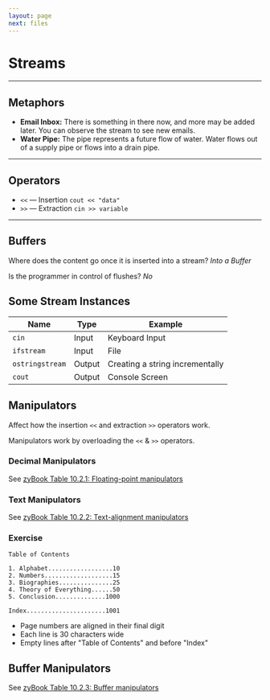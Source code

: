 ```yaml
---
layout: page
next: files
---
```


# Streams

---

## Metaphors

- **Email Inbox:** There is something in there now, and more may be added later. You can observe the stream to see new emails.
- **Water Pipe:** The pipe represents a future flow of water. Water flows out of a supply pipe or flows into a drain pipe.

---

## Operators

- `<<` — Insertion `cout << "data"`
- `>>` — Extraction `cin >> variable`

---

## Buffers

Where does the content go once it is inserted into a stream? _Into a Buffer_

Is the programmer in control of flushes? _No_

## Some Stream Instances

| Name            | Type   | Example                         |
| --------------- | ------ | ------------------------------- |
| `cin`           | Input  | Keyboard Input                  |
| `ifstream`      | Input  | File                            |
| `ostringstream` | Output | Creating a string incrementally |
| `cout`          | Output | Console Screen                  |

## Manipulators

Affect how the insertion `<<` and extraction `>>` operators work.

Manipulators work by overloading the `<<` & `>>` operators.

### Decimal Manipulators

See [zyBook Table 10.2.1: Floating-point manipulators](https://learn.zybooks.com/zybook/HARDINGCOMP1510McCownSpring2025/chapter/10/section/2?content_resource_id=108375002)

### Text Manipulators

See [zyBook Table 10.2.2: Text-alignment manipulators](https://learn.zybooks.com/zybook/HARDINGCOMP1510McCownSpring2025/chapter/10/section/2?content_resource_id=108375008)

### Exercise

```
Table of Contents

1. Alphabet..................10
2. Numbers...................15
3. Biographies...............25
4. Theory of Everything......50
5. Conclusion..............1000

Index......................1001
```

- Page numbers are aligned in their final digit
- Each line is 30 characters wide
- Empty lines after "Table of Contents" and before "Index"

## Buffer Manipulators

See [zyBook Table 10.2.3: Buffer manipulators](https://learn.zybooks.com/zybook/HARDINGCOMP1510McCownSpring2025/chapter/10/section/2?content_resource_id=108375012)
